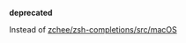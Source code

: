 **deprecated**

Instead of [zchee/zsh-completions/src/macOS](https://github.com/zchee/zsh-completions/tree/master/src/macOS)
